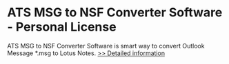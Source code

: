 # ATS MSG to NSF Converter Software - Personal License
ATS MSG to NSF Converter Software is smart way to convert Outlook Message *.msg to Lotus Notes.
[>> Detailed information](https://secure.shareit.com/shareit/product.html?productid=300778234&affiliateid=200057808)
